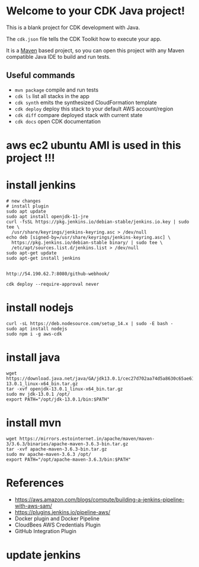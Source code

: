 # Welcome to your CDK Java project!

This is a blank project for CDK development with Java.

The `cdk.json` file tells the CDK Toolkit how to execute your app.

It is a [Maven](https://maven.apache.org/) based project, so you can open this project with any Maven compatible Java IDE to build and run tests.

## Useful commands

 * `mvn package`     compile and run tests
 * `cdk ls`          list all stacks in the app
 * `cdk synth`       emits the synthesized CloudFormation template
 * `cdk deploy`      deploy this stack to your default AWS account/region
 * `cdk diff`        compare deployed stack with current state
 * `cdk docs`        open CDK documentation
# aws ec2 ubuntu AMI is used in this project !!!
# install jenkins

```
# new changes
# install plugin
sudo apt update
sudo apt install openjdk-11-jre
curl -fsSL https://pkg.jenkins.io/debian-stable/jenkins.io.key | sudo tee \
  /usr/share/keyrings/jenkins-keyring.asc > /dev/null
echo deb [signed-by=/usr/share/keyrings/jenkins-keyring.asc] \
  https://pkg.jenkins.io/debian-stable binary/ | sudo tee \
  /etc/apt/sources.list.d/jenkins.list > /dev/null
sudo apt-get update
sudo apt-get install jenkins


http://54.190.62.7:8080/github-webhook/

cdk deploy --require-approval never
```
# install nodejs 
```
curl -sL https://deb.nodesource.com/setup_14.x | sudo -E bash -
sudo apt install nodejs
sudo npm i -g aws-cdk
```
# install java
```
wget https://download.java.net/java/GA/jdk13.0.1/cec27d702aa74d5a8630c65ae61e4305/9/GPL/openjdk-13.0.1_linux-x64_bin.tar.gz
tar -xvf openjdk-13.0.1_linux-x64_bin.tar.gz
sudo mv jdk-13.0.1 /opt/
export PATH="/opt/jdk-13.0.1/bin:$PATH"
```
# install mvn
```
wget https://mirrors.estointernet.in/apache/maven/maven-3/3.6.3/binaries/apache-maven-3.6.3-bin.tar.gz
tar -xvf apache-maven-3.6.3-bin.tar.gz
sudo mv apache-maven-3.6.3 /opt/
export PATH="/opt/apache-maven-3.6.3/bin:$PATH"

```
# References
* https://aws.amazon.com/blogs/compute/building-a-jenkins-pipeline-with-aws-sam/
* https://plugins.jenkins.io/pipeline-aws/
* Docker plugin and Docker Pipeline
* CloudBees AWS Credentials Plugin
* GitHub Integration Plugin
# update jenkins